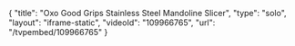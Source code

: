 {
    "title": "Oxo Good Grips Stainless Steel Mandoline Slicer",
    "type": "solo",
    "layout": "iframe-static",
    "videoId": "109966765",
    "url": "\/tvpembed\/109966765"
}
